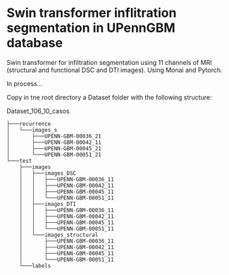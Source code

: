# Swin transformer inflitration segmentation in UPennGBM database
Swin transformer for infiltration segmentation using 11 channels of MRI (structural and functional DSC and DTI images). Using Monai and Pytorch.

In process...

Copy in tne root directory a Dataset folder with the following structure:

Dataset_106_10_casos
    
    ├───recurrence
    │   └───images_s
    │       ├───UPENN-GBM-00036_21
    │       ├───UPENN-GBM-00042_11
    │       ├───UPENN-GBM-00045_21
    │       └───UPENN-GBM-00051_21
    └───test
        ├───images
        │   ├───images_DSC
        │   │   ├───UPENN-GBM-00036_11
        │   │   ├───UPENN-GBM-00042_11
        │   │   ├───UPENN-GBM-00045_11
        │   │   └───UPENN-GBM-00051_11
        │   ├───images_DTI
        │   │   ├───UPENN-GBM-00036_11
        │   │   ├───UPENN-GBM-00042_11
        │   │   ├───UPENN-GBM-00045_11
        │   │   └───UPENN-GBM-00051_11
        │   └───images_structural
        │       ├───UPENN-GBM-00036_11
        │       ├───UPENN-GBM-00042_11
        │       ├───UPENN-GBM-00045_11
        │       └───UPENN-GBM-00051_11
        └───labels
